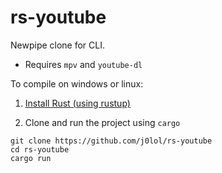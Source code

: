 # rs-youtube

Newpipe clone for CLI.

- Requires `mpv` and `youtube-dl`

To compile on windows or linux:

1. [Install Rust (using rustup)](https://www.rust-lang.org/tools/install)

2. Clone and run the project using `cargo`
```
git clone https://github.com/j0lol/rs-youtube
cd rs-youtube
cargo run
```
